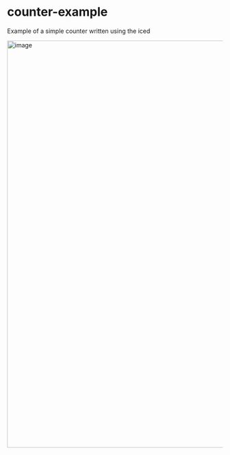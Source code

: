 # counter-example
Example of a simple counter written using the iced

<img width="540" height="949" alt="image" src="https://github.com/user-attachments/assets/1c85e13e-fffb-427f-98f3-9dc2e12df37e" />
